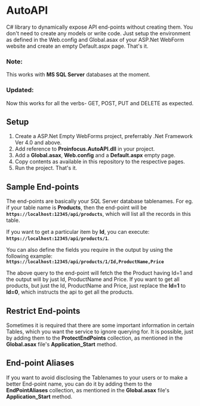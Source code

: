 # AutoAPI
C# library to dynamically expose API end-points without creating them. You don't need to create any models or write code. Just setup the environment as defined in the Web.config and Global.asax of your ASP.Net WebForm website and create an empty Default.aspx page. That's it.

### Note:
This works with <b>MS SQL Server</b> databases at the moment. 

### Updated:
Now this works for all the verbs- GET, POST, PUT and DELETE as expected.

## Setup
1. Create a ASP.Net Empty WebForms project, preferrably .Net Framework Ver 4.0 and above.
2. Add reference to <b>Proinfocus.AutoAPI.dll</b> in your project.
3. Add a <b>Global.asax</b>, <b>Web.config</b> and a <b>Default.aspx</b> empty page.
4. Copy contents as available in this repository to the respective pages.
5. Run the project. That's it.

## Sample End-points
The end-points are basically your SQL Server database tablenames. For eg. if your table name is <b>Products</b>, then the end-point will be <b><code>https://localhost:12345/api/products</code></b>, which will list all the records in this table.

If you want to get a particular item by <b>Id</b>, you can execute: <b><code>https://localhost:12345/api/products/1</code></b>.

You can also define the fields you require in the output by using the following example:
<b><code>https://localhost:12345/api/products/1/Id,ProductName,Price</code></b>

The above query to the end-point will fetch the the Product having Id=1 and the output will by just Id, ProductName and Price.
If you want to get all products, but just the Id, ProductName and Price, just replace the <b>Id=1</b> to <b>Id=0</b>, which instructs the api to get all the products.

## Restrict End-points
Sometimes it is required that there are some important information in certain Tables, which you want the service to ignore querying for. It is possible, just by adding them to the <b>ProtectEndPoints</b> collection, as mentioned in the <b>Global.asax</b> file's <b>Application_Start</b> method.

## End-point Aliases
If you want to avoid disclosing the Tablenames to your users or to make a better End-point name, you can do it by adding them to the <b>EndPointAliases</b> collection, as mentioned in the <b>Global.asax</b> file's <b>Application_Start</b> method.
